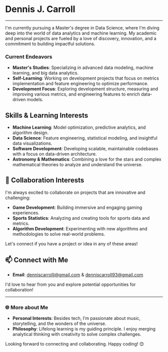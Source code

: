 # Dennis J. Carroll
---

I'm currently pursuing a Master's degree in Data Science, where I'm diving deep into the world of data analytics and machine learning. My academic and personal projects are fueled by a love of discovery, innovation, and a commitment to building impactful solutions.

### Current Endeavors
- **Master's Studies**: Specializing in advanced data modeling, machine learning, and big data analytics.
- **Self-Learning**: Working on development projects that focus on metrics implementation and feature engineering to optimize performance.
- **Development Focus**: Exploring development structure, measuring and improving various metrics, and engineering features to enrich data-driven models.

## Skills & Learning Interests
- **Machine Learning**: Model optimization, predictive analytics, and algorithm design.
- **Data Science**: Feature engineering, statistical modeling, and insightful data visualizations.
- **Software Development**: Developing scalable, maintainable codebases with a focus on data-driven architecture.
- **Astronomy & Mathematics**: Combining a love for the stars and complex mathematical theories to analyze and understand the universe.

## 💬 Collaboration Interests
I'm always excited to collaborate on projects that are innovative and challenging:
- **Game Development**: Building immersive and engaging gaming experiences.
- **Sports Statistics**: Analyzing and creating tools for sports data and metrics.
- **Algorithm Development**: Experimenting with new algorithms and methodologies to solve real-world problems.

Let's connect if you have a project or idea in any of these areas!

## 📫 Connect with Me
- **Email**: [denniscarrollj@gmail.com](mailto:denniscarrollj@gmail.com) & [denniscarroll93@gmail.com](mailto:denniscarroll93@gmail.com)

I'd love to hear from you and explore potential opportunities for collaboration!

---

### 🌐 More about Me
- **Personal Interests**: Besides tech, I’m passionate about music, storytelling, and the wonders of the universe.
- **Philosophy**: Lifelong learning is my guiding principle. I enjoy merging analytical thinking with creativity to solve complex challenges.

Looking forward to connecting and collaborating. Happy coding! 😊
